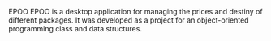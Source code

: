 EPOO
EPOO is a desktop application for managing the prices and destiny of different packages. It was developed as a project for an object-oriented programming class and data structures.
